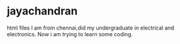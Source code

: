 # jayachandran
html files
I am from chennai,did my undergraduate in electrical and electronics.
Now i am trying to learn some coding.

